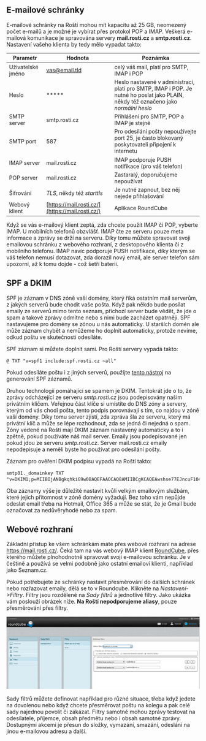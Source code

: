 ## E-mailové schránky

E-mailové schránky na Roští mohou mít kapacitu až 25 GB, neomezený počet e-mailů a je možné je vybírat přes protokol POP a IMAP. Veškerá e-mailová komunikace je spravována servery **mail.rosti.cz** a **smtp.rosti.cz**. Nastavení vašeho klienta by tedy mělo vypadat takto:

|Parametr|Hodnota|Poznámka|
|-|-|-|
|Uživatelské jméno|vas@email.tld|celý váš mail, platí pro SMTP, IMAP i POP|
|Heslo| \*\*\*\*\*|Heslo nastavené v administraci, platí pro SMTP, IMAP i POP. Je nutné ho poslat jako PLAIN, někdy též označeno jako *normální heslo*|
|SMTP server|smtp.rosti.cz|Přihlášení pro SMTP, POP a IMAP je stejné|
|SMTP port  | 587 | Pro odesílání pošty nepoužívejte port 25, je často blokovaný poskytovateli připojení k internetu |
|IMAP server|mail.rosti.cz|IMAP podporuje PUSH notifikace (pro váš telefon)|
|POP server|mail.rosti.cz|Zastaralý, doporučujeme nepoužívat|
|Šifrování|*TLS*, někdy též *starttls*|Je nutné zapnout, bez něj nejede přihlašování|
|Webový klient|[https://mail.rosti.cz/](https://mail.rosti.cz/) |Aplikace RoundCube|

Když se vás e-mailový klient zeptá, zda chcete použít IMAP či POP, vyberte IMAP. U mobilních telefonů obzvlášť. IMAP čte ze serveru pouze meta informace a zprávy se drží na serveru. Díky tomu můžete spravovat svoji emailovou schránku z webového rozhraní, z desktopového klienta či z mobilního telefonu. IMAP navíc podporuje PUSH notifikace, díky kterým se váš telefon nemusí dotazovat, zda dorazil nový email, ale server telefon sám upozorní, až k tomu dojde - což šetří baterii.

## SPF a DKIM

SPF je záznam v DNS zóně vaší domény, který říká ostatním mail serverům, z jakých serverů bude chodit vaše pošta. Když pak někdo bude posílat emaily ze serverů mimo tento seznam, příchozí server bude vědět, že jde o spam a takové zprávy odmítne nebo s nimi bude zacházet opatrněji. SPF nastavujeme pro domény se zónou u nás automaticky. U starších domén ale může záznam chybět a nemůžeme ho doplnit automaticky, protože nevíme, odkud poštu ve skutečnosti odesíláte.

SPF záznam si můžete doplnit sami. Pro Roští servery vypadá takto:

    @ TXT "v=spf1 include:spf.rosti.cz ~all"

Pokud odesíláte poštu i z jiných serverů, použijte [tento nástroj](http://www.spfwizard.net/) na generování SPF záznamů.

Druhou technologií pomáhající se spamem je DKIM. Tentokrát jde o to, že zprávy odcházející ze serveru *smtp.rosti.cz* jsou podepisovány naším privátním klíčem. Veřejnou část klíče si umístíte do DNS zóny a servery, kterým od vás chodí pošta, tento podpis porovnávají s tím, co najdou v zóně vaší domény. Díky tomu server zjistí, zda zpráva šla ze serveru, který má privátní klíč a může se lépe rozhodnout, zda se jedná či nejedná o spam. Zóny vedené na Roští mají DKIM záznam nastavený automaticky a to i zpětně, pokud používáte náš mail server. Emaily jsou podepisované jen pokud jdou ze serveru *smtp.rosti.cz*. Server mail.rosti.cz emaily nepodepisuje a neměli byste ho používat pro odesílání pošty.

Záznam pro ověření DKIM podpisu vypadá na Roští takto:

    smtp01._domainkey TXT "v=DKIM1;p=MIIBIjANBgkqhkiG9w0BAQEFAAOCAQ8AMIIBCgKCAQEAwshse77EJncuF104/Sl6HsafJxEmBPUoBduGKgcDbt8jwio4/Frz6k98+ZA1woMEhUWt72McktdVVf/kcGubdOA+AMnqvYRJzQAYQsAOUJzZDt/nRvBwYkuoVbrNrdnw8KN/s/T3lGWXDKf1Ly4knWZhStw8RNCr2+km4A78ab/ufvSggWj2A+nE5L3Vb8DRldJ7IatWsOC8su3vBMMVt5wYR1TfHDgP878RlDfXkGFLUzN+Uh8uc9+m7WHt7oM4wNMoBazjJJqKq4mF80YNXFKvEtL7Qzy7DPYYylSCNcYyOKwNmj8lNZiO1EHHe2qMGszepA33AecaWZdW8UhgUwIDAQAB"

Oba záznamy výše je důležité nastavit kvůli velkým emailovým službám, které jejich přítomnost v zóně domény vyžadují. Bez toho vám nepůjde odeslat email třeba na Hotmail, Office 365 a může se stát, že je Gmail bude označovat za nedůvěryhodé nebo za spam.

## Webové rozhraní

Základní přístup ke všem schránkám máte přes webové rozhraní na adrese https://mail.rosti.cz/. Čeká tam na vás webový IMAP klient [RoundCube](https://roundcube.net/), přes kterého můžete plnohodnotně spravovat svoji e-mailovou schránku. Je v češtině a používá se velmi podobně jako ostatní emailoví klienti, například jako Seznam.cz.

Pokud potřebujete ze schránky nastavit přesměrování do dalších schránek nebo rozřazovat emaily, dělá se to v Roundcube. Klikněte na *Nastavení->Filtry*. Filtry jsou rozdělené na *Sady filtrů* a jednotlivé filtry. Jako ukázka vám poslouží obrázek níže. **Na Roští nepodporujeme aliasy**, pouze přesměrování přes filtry.

![Filtry v RoundCube](imgs/rc_filtry.png) 

Sady filtrů můžete definovat například pro různé situace, třeba když jedete na dovolenou nebo když chcete přesměrovat poštu na kolegu a pak celé sady najednou povolit či zakázat. Filtry samotné mohou zprávy testovat na odesílatele, příjemce, obsah předmětu nebo i obsah samotné zprávy. Dostupnými akcemi je přesun do složky, vymazání, smazání, odeslání na jinou e-mailovou adresu a další.

